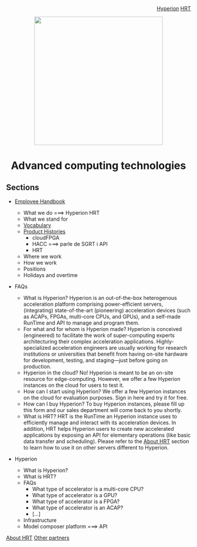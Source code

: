 <p align="right">
<a href="https://github.com/oreol-ag/hyperion-web#heterogenius-computing">Hyperion</a> <a href="https://github.com/oreol-ag/hrt#hyperion-runtime">HRT</a>
</p>

<p align="center">
<img src="https://github.com/oreol-ag/employee-handbook/blob/main/Oreol.png" align="center" width="350">
</p>

<h1 align="center">
  Advanced computing technologies
</h1>

## Sections
* [Employee Handbook](https://github.com/oreol-ag/employee-handbook#--employee-handbook)
  * What we do ===> Hyperion HRT
  * What we stand for
  * [Vocabulary](./vocabulary.md)
  * [Product Histories](./product-histories.md)
    * cloudFPGA
    * HACC ===> parle de SGRT i API
    * HRT 
  * Where we work
  * How we work
  * Positions
  * Holidays and overtime
* FAQs
  * What is Hyperion? Hyperion is an out-of-the-box heterogenous acceleration platform comprising power-efficient servers, (integrating) state-of-the-art (pioneering) acceleration devices (such as ACAPs, FPGAs, multi-core CPUs, and GPUs), and a self-made RunTime and API to manage and program them. 
  * For what and for whom is Hyperion made? Hyperion is conceived (engineered) to facilitate the work of super-computing experts architecturing their complex acceleration applications. Highly-specialized acceleration engineers are usually working for research institutions or universities that benefit from having on-site hardware for development, testing, and staging—just before going on production.
  * Hyperion in the cloud? No! Hyperion is meant to be an on-site resource for edge-computing. However, we offer a few Hyperion instances on the cloud for users to test it.
  * How can I start using Hyperion? We offer a few Hyperion instances on the cloud for evaluation purposes. Sign in here and try it for free.
  * How can I buy Hyperion? To buy Hyperion instances, please fill up this form and our sales department will come back to you shortly.
  * What is HRT? HRT is the RunTime an Hyperion instance uses to efficiently manage and interact with its acceleration devices. In addition, HRT helps Hyperion users to create new accelerated applications by exposing an API for elementary operations (like basic data transfer and scheduling). Please refer to the [About HRT](about-hrt.md) section to learn how to use it on other servers different to Hyperion.
  
* Hyperion
  * What is Hyperion?
  * What is HRT?
  * FAQs
    * What type of accelerator is a multi-core CPU?
    * What type of accelerator is a GPU?
    * What type of accelerator is a FPGA?
    * What type of accelerator is an ACAP?
    * [...]
  * Infrastructure
  * Model composer platform ===> API

<p align="left">
<a href="https://github.com/oreol-ag/oreol-web/blob/main/about-hrt.md#about-hrt">About HRT</a> <a href="https://github.com/oreol-ag/landing-page#--advanced-computing-technologies">Other partners</a>
</p>